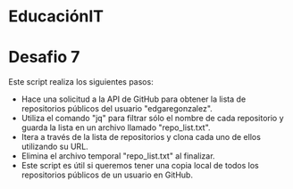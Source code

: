 # EducaciónIT
# Desafio 7

Este script realiza los siguientes pasos:

- Hace una solicitud a la API de GitHub para obtener la lista de repositorios públicos del usuario "edgaregonzalez".
- Utiliza el comando "jq" para filtrar sólo el nombre de cada repositorio y guarda la lista en un archivo llamado "repo_list.txt".
- Itera a través de la lista de repositorios y clona cada uno de ellos utilizando su URL.
- Elimina el archivo temporal "repo_list.txt" al finalizar.
- Este script es útil si queremos tener una copia local de todos los repositorios públicos de un usuario en GitHub.
